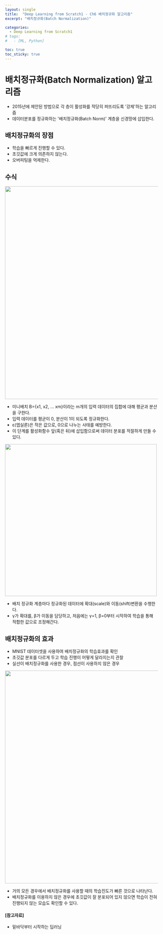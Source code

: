 ```yaml
---
layout: single
title:  "Deep Learning from Scratch1 - Ch6 배치정규화 알고리즘"
excerpt: "배치정규화(Batch Normalization)"

categories:
  - Deep Learning from Scratch1
# tags:
#   - [ML, Python]

toc: true
toc_sticky: true
---
```


# 배치정규화(Batch Normalization) 알고리즘
- 2015년에 제안된 방법으로 각 층이 활성화를 적당히 퍼뜨리도록 '강제'하는 알고리즘
- 데이터분포를 정규화하는 '배치정규화(Batch Norm)' 계층을 신경망에 삽입한다.

## 배치정규화의 장점
- 학습을 빠르게 진행할 수 있다.
- 초깃값에 크게 의존하지 않는다.
- 오버피팅을 억제한다.

## 수식

<img src="https://user-images.githubusercontent.com/59792046/118521686-39e0f480-b776-11eb-926b-14c958b285b6.jpg" width="700">

- 미니배치 B={x1, x2, ... xm}이라는 m개의 입력 데이터의 집합에 대해 평균과 분산을 구한다.
- 입력 데이터를 평균이 0, 분산이 1이 되도록 정규화한다.
- ε(엡실론)은 작은 값으로, 0으로 나누는 사태를 예방한다.
- 이 단계를 활성화함수 앞(혹은 뒤)에 삽입함으로써 데이터 분포를 적절하게 만들 수 있다.

<img src="https://user-images.githubusercontent.com/59792046/118522556-297d4980-b777-11eb-917d-d5f9b1c40df7.jpg" width="500">

- 배치 정규화 계층마다 정규화된 데이터에 확대(scale)와 이동(shift)변환을 수행한다. 
- γ가 확대를, β가 이동을 담당하고, 처음에는 γ=1, β=0부터 시작하여 학습을 통해 적합한 값으로 조정해간다.

## 배치정규화의 효과
- MNIST 데이터셋을 사용하여 배치정규화의 학습효과를 확인
- 초깃값 분포를 다르게 두고 학습 진행이 어떻게 달라지는지 관찰
- 실선이 배치정규화를 사용한 경우, 점선이 사용하지 않은 경우

<img src="https://user-images.githubusercontent.com/59792046/118523502-26368d80-b778-11eb-8adc-a598c3218359.png" width="700">

- 거의 모든 경우에서 배치정규화를 사용할 때의 학습진도가 빠른 것으로 나타난다.
- 배치정규화를 이용하지 않은 경우에 초깃값이 잘 분포되어 있지 않으면 학습이 전혀 진행되지 않는 모습도 확인할 수 있다.

#### [참고자료]
- 밑바닥부터 시작하는 딥러닝